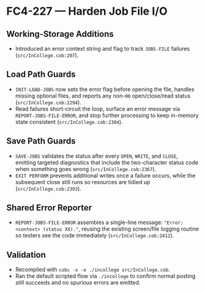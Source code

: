 # FC4-227 — Harden Job File I/O

## Working-Storage Additions
- Introduced an error context string and flag to track `JOBS-FILE` failures (`src/InCollege.cob:207`).

## Load Path Guards
- `INIT-LOAD-JOBS` now sets the error flag before opening the file, handles missing optional files, and reports any non-`00` open/close/read status (`src/InCollege.cob:2294`).
- Read failures short-circuit the loop, surface an error message via `REPORT-JOBS-FILE-ERROR`, and stop further processing to keep in-memory state consistent (`src/InCollege.cob:2304`).

## Save Path Guards
- `SAVE-JOBS` validates the status after every `OPEN`, `WRITE`, and `CLOSE`, emitting targeted diagnostics that include the two-character status code when something goes wrong (`src/InCollege.cob:2367`).
- `EXIT PERFORM` prevents additional writes once a failure occurs, while the subsequent close still runs so resources are tidied up (`src/InCollege.cob:2393`).

## Shared Error Reporter
- `REPORT-JOBS-FILE-ERROR` assembles a single-line message: `"Error: <context> (status XX)."`, reusing the existing screen/file logging routine so testers see the code immediately (`src/InCollege.cob:2412`).

## Validation
- Recompiled with `cobc -x -o ./incollege src/InCollege.cob`.
- Ran the default scripted flow via `./incollege` to confirm normal posting still succeeds and no spurious errors are emitted.
